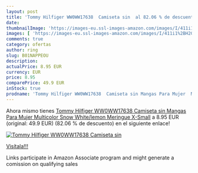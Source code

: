 ```yaml
---
layout: post
title: 'Tommy Hilfiger WW0WW17638  Camiseta sin  al 82.06 % de descuento'
date: 
thumbnailImage: 'https://images-eu.ssl-images-amazon.com/images/I/411i1%2BH2G%2BL._SL200_.jpg'
images: [ 'https://images-eu.ssl-images-amazon.com/images/I/411i1%2BH2G%2BL._SL200_.jpg' ]
comments: true
category: ofertas
author: ring
slug: B01NAPPEOU
description:
actualPrice: 8.95 EUR
currency: EUR
price: 8.95
comparePrice: 49.9 EUR
inStock: true
prodname: 'Tommy Hilfiger WW0WW17638  Camiseta sin Mangas Para Mujer  Multicolor  Snow White/lemon Meringue   X-Small'
---
```


Ahora mismo tienes [Tommy Hilfiger WW0WW17638  Camiseta sin Mangas Para Mujer  Multicolor  Snow White/lemon Meringue   X-Small](https://www.amazon.es/dp/B01NAPPEOU/?tag=tolees-21) a 8.95 EUR (original: 49.9 EUR) (82.06 %  de descuento) en el siguiente enlace!

[![Tommy Hilfiger WW0WW17638  Camiseta sin ](https://images-eu.ssl-images-amazon.com/images/I/411i1%2BH2G%2BL._SL200_.jpg)](https://www.amazon.es/dp/B01NAPPEOU/?tag=tolees-21)

[Visítala!!!](https://www.amazon.es/dp/B01NAPPEOU/?tag=tolees-21)

Links participate in Amazon Associate program and might generate a comission on qualifying sales
